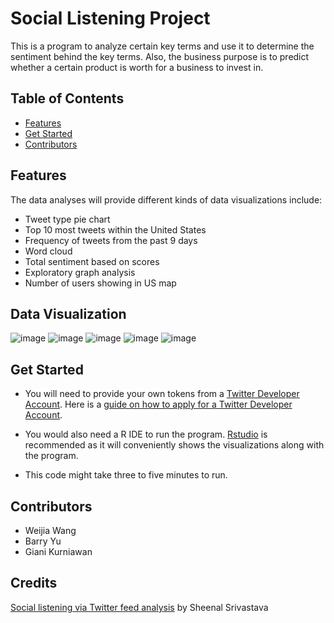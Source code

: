 # Social Listening Project
This is a program to analyze certain key terms and use it to determine the sentiment behind the key terms. Also, the business purpose is to predict whether a certain product is worth for a business to invest in. 

## Table of Contents
<!--ts-->
* [Features](https://github.com/byu5/SocialListeningProject/blob/main/README.md#features)
* [Get Started](https://github.com/byu5/SocialListeningProject/blob/main/README.md#get-started)
* [Contributors](https://github.com/byu5/SocialListeningProject/blob/main/README.md#contributors)
<!--te-->

## Features
The data analyses will provide different kinds of data visualizations include: 
- Tweet type pie chart
- Top 10 most tweets within the United States
- Frequency of tweets from the past 9 days
- Word cloud
- Total sentiment based on scores
- Exploratory graph analysis
- Number of users showing in US map

## Data Visualization 
![image](https://user-images.githubusercontent.com/82694734/136900674-5f1072e3-e63d-482b-ac9f-89b26fa40642.png)
![image](https://user-images.githubusercontent.com/82694734/136900619-f8153908-7801-4ed0-b89b-288123452fe9.png)
![image](https://user-images.githubusercontent.com/82694734/136900711-f0cf728a-d899-46d0-a8e2-812858126373.png)
![image](https://user-images.githubusercontent.com/82694734/136900723-71c9992c-d4c5-4cf9-a28b-5ba933484a00.png)
![image](https://user-images.githubusercontent.com/82694734/136900739-2e9ba85c-500b-434d-92a0-0bea23f5ed9a.png)


## Get Started 
+ You will need to provide your own tokens from a [Twitter Developer Account](https://developer.twitter.com/en/apply-for-access). Here is a [guide on how to apply for a Twitter Developer Account](https://cran.r-project.org/web/packages/rtweet/vignettes/auth.html). 

+ You would also need a R IDE to run the program. [Rstudio](https://www.rstudio.com/products/rstudio/download/) is recommended as it will conveniently shows the visualizations along with the program.

+ This code might take three to five minutes to run.


## Contributors

- Weijia Wang
- Barry Yu
- Giani Kurniawan

## Credits
[Social listening via Twitter feed analysis](https://towardsdatascience.com/social-listening-via-twitter-feed-analysis-23fb4fbe7531) by Sheenal Srivastava 
